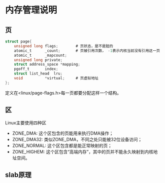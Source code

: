# 内存管理说明

## 页

```c
struct page{
    unsigned long flags;        # 页状态，是不是脏的
    atomic_t      _count;       # 页被引用次数， -1表示内核当前没有引用这一页
    atomic_t      _mapcount;
    unsigned long private;
    struct address_space *mapping;
    pgoff_t       index;
    struct list_head  lru;
    void          *virtual;     # 页虚拟地址
};

```
定义在<linux/page-flags.h>每一页都要分配这样一个结构。


## 区


Linux主要使用四种区
* ZONE_DMA: 这个区包含的页能用来执行DMA操作；
* ZONE_DMA32: 类似ZONE_DMA，不同之处只能被32位设备访问；
* ZONE_NORMAL: 这个区包含都是能正常映射的页；
* ZONE_HIGHEM: 这个区包含“高端内存”，其中的页并不能永久映射到内核地址空间。
 
## slab原理

